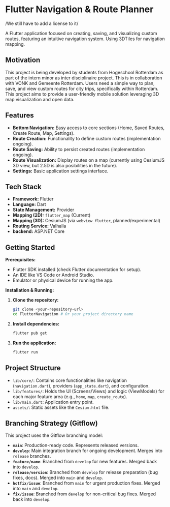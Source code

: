 # Flutter Navigation & Route Planner

/We still have to add a license to it/

A Flutter application focused on creating, saving, and visualizing custom routes, featuring an intuitive navigation system. Using 3DTiles for navigation mapping.

## Motivation

This project is being developed by students from Hogeschool Rotterdam as part of the intern minor as inter disciplinaire project. This is in collaboration with VONK and Gemeente Rotterdam. Users need a simple way to plan, save, and view custom routes for city trips, specifically within Rotterdam. This project aims to provide a user-friendly mobile solution leveraging 3D map visualization and open data.

## Features

*   **Bottom Navigation:** Easy access to core sections (Home, Saved Routes, Create Route, Map, Settings).
*   **Route Creation:** Functionality to define custom routes (implementation ongoing).
*   **Route Saving:** Ability to persist created routes (implementation ongoing).
*   **Route Visualization:** Display routes on a map (currently using CesiumJS 3D view, but 2.5D is also posibilities in the future).
*   **Settings:** Basic application settings interface.

## Tech Stack

*   **Framework:** Flutter
*   **Language:** Dart
*   **State Management:** Provider
*   **Mapping (2D):** `flutter_map` (Current)
*   **Mapping (3D):** CesiumJS (via `webview_flutter`, planned/experimental)
*   **Routing Service:** Valhalla
*   **backend:** ASP.NET Core


## Getting Started

**Prerequisites:**

*   Flutter SDK installed (check Flutter documentation for setup).
*   An IDE like VS Code or Android Studio.
*   Emulator or physical device for running the app.

**Installation & Running:**

1.  **Clone the repository:**
    ```bash
    git clone <your-repository-url>
    cd FlutterNavigation # Or your project directory name
    ```
2.  **Install dependencies:**
    ```bash
    flutter pub get
    ```
3.  **Run the application:**
    ```bash
    flutter run
    ```

## Project Structure

*   `lib/core/`: Contains core functionalities like navigation (`navigation.dart`), providers (`app_state.dart`), and configuration.
*   `lib/features/`: Holds the UI (Screens/Views) and logic (ViewModels) for each major feature area (e.g., `home`, `map`, `create_route`).
*   `lib/main.dart`: Application entry point.
*   `assets/`: Static assets like the `Cesium.html` file.

## Branching Strategy (Gitflow)

This project uses the Gitflow branching model:

*   **`main`**: Production-ready code. Represents released versions.
*   **`develop`**: Main integration branch for ongoing development. Merges into `release` branches.
*   **`feature/name`**: Branched from `develop` for new features. Merged back into `develop`.
*   **`release/version`**: Branched from `develop` for release preparation (bug fixes, docs). Merged into `main` and `develop`.
*   **`hotfix/issue`**: Branched from `main` for urgent production fixes. Merged into `main` and `develop`.
*   **`fix/issue`**: Branched from `develop` for non-critical bug fixes. Merged back into `develop`.
